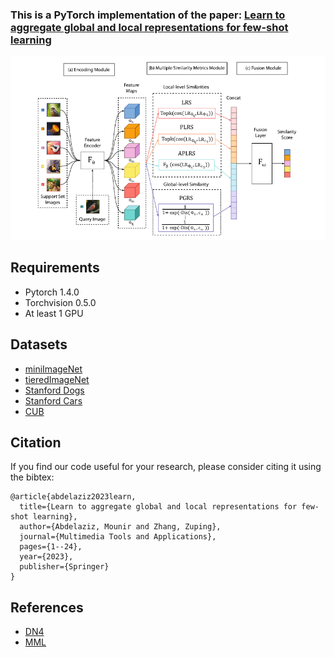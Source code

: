 ### This is a PyTorch implementation of the paper: [Learn to aggregate global and local representations for few-shot learning](https://link.springer.com/article/10.1007/s11042-023-14413-1)

![ScreenShot](/images/framework.PNG)

## Requirements

* Pytorch 1.4.0
* Torchvision 0.5.0
* At least 1 GPU

## Datasets

* [miniImageNet](https://drive.google.com/open?id=0B3Irx3uQNoBMQ1FlNXJsZUdYWEE)
* [tieredImageNet](https://drive.google.com/open?id=0B3Irx3uQNoBMQ1FlNXJsZUdYWEE)
* [Stanford Dogs](http://vision.stanford.edu/aditya86/ImageNetDogs/)
* [Stanford Cars](https://ai.stanford.edu/~jkrause/cars/car_dataset.html)
* [CUB](http://www.vision.caltech.edu/visipedia/CUB-200.html)

## Citation
If you find our code useful for your research, please consider citing it using the bibtex:

```
@article{abdelaziz2023learn,
  title={Learn to aggregate global and local representations for few-shot learning},
  author={Abdelaziz, Mounir and Zhang, Zuping},
  journal={Multimedia Tools and Applications},
  pages={1--24},
  year={2023},
  publisher={Springer}
}
```
## References 

* [DN4](https://github.com/WenbinLee/DN4)
* [MML](https://github.com/chenhaoxing/M2L)
